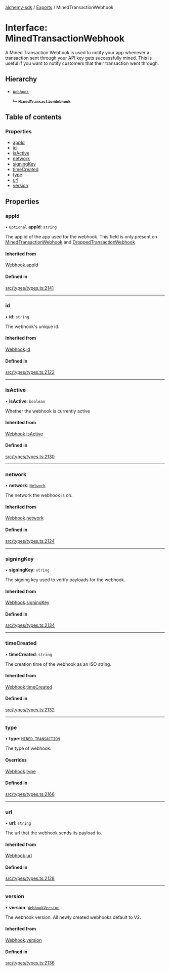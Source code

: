 [alchemy-sdk](../README.md) / [Exports](../modules.md) / MinedTransactionWebhook

# Interface: MinedTransactionWebhook

A Mined Transaction Webhook is used to notify your app whenever a transaction
sent through your API key gets successfully mined. This is useful if you want
to notify customers that their transaction went through.

## Hierarchy

- [`Webhook`](Webhook.md)

  ↳ **`MinedTransactionWebhook`**

## Table of contents

### Properties

- [appId](MinedTransactionWebhook.md#appid)
- [id](MinedTransactionWebhook.md#id)
- [isActive](MinedTransactionWebhook.md#isactive)
- [network](MinedTransactionWebhook.md#network)
- [signingKey](MinedTransactionWebhook.md#signingkey)
- [timeCreated](MinedTransactionWebhook.md#timecreated)
- [type](MinedTransactionWebhook.md#type)
- [url](MinedTransactionWebhook.md#url)
- [version](MinedTransactionWebhook.md#version)

## Properties

### appId

• `Optional` **appId**: `string`

The app id of the app used for the webhook. This field is only present on
[MinedTransactionWebhook](MinedTransactionWebhook.md) and [DroppedTransactionWebhook](DroppedTransactionWebhook.md)

#### Inherited from

[Webhook](Webhook.md).[appId](Webhook.md#appid)

#### Defined in

[src/types/types.ts:2141](https://github.com/alchemyplatform/alchemy-sdk-js/blob/4a7f568/src/types/types.ts#L2141)

___

### id

• **id**: `string`

The webhook's unique id.

#### Inherited from

[Webhook](Webhook.md).[id](Webhook.md#id)

#### Defined in

[src/types/types.ts:2122](https://github.com/alchemyplatform/alchemy-sdk-js/blob/4a7f568/src/types/types.ts#L2122)

___

### isActive

• **isActive**: `boolean`

Whether the webhook is currently active

#### Inherited from

[Webhook](Webhook.md).[isActive](Webhook.md#isactive)

#### Defined in

[src/types/types.ts:2130](https://github.com/alchemyplatform/alchemy-sdk-js/blob/4a7f568/src/types/types.ts#L2130)

___

### network

• **network**: [`Network`](../enums/Network.md)

The network the webhook is on.

#### Inherited from

[Webhook](Webhook.md).[network](Webhook.md#network)

#### Defined in

[src/types/types.ts:2124](https://github.com/alchemyplatform/alchemy-sdk-js/blob/4a7f568/src/types/types.ts#L2124)

___

### signingKey

• **signingKey**: `string`

The signing key used to verify payloads for the webhook.

#### Inherited from

[Webhook](Webhook.md).[signingKey](Webhook.md#signingkey)

#### Defined in

[src/types/types.ts:2134](https://github.com/alchemyplatform/alchemy-sdk-js/blob/4a7f568/src/types/types.ts#L2134)

___

### timeCreated

• **timeCreated**: `string`

The creation time of the webhook as an ISO string.

#### Inherited from

[Webhook](Webhook.md).[timeCreated](Webhook.md#timecreated)

#### Defined in

[src/types/types.ts:2132](https://github.com/alchemyplatform/alchemy-sdk-js/blob/4a7f568/src/types/types.ts#L2132)

___

### type

• **type**: [`MINED_TRANSACTION`](../enums/WebhookType.md#mined_transaction)

The type of webhook.

#### Overrides

[Webhook](Webhook.md).[type](Webhook.md#type)

#### Defined in

[src/types/types.ts:2166](https://github.com/alchemyplatform/alchemy-sdk-js/blob/4a7f568/src/types/types.ts#L2166)

___

### url

• **url**: `string`

The url that the webhook sends its payload to.

#### Inherited from

[Webhook](Webhook.md).[url](Webhook.md#url)

#### Defined in

[src/types/types.ts:2128](https://github.com/alchemyplatform/alchemy-sdk-js/blob/4a7f568/src/types/types.ts#L2128)

___

### version

• **version**: [`WebhookVersion`](../enums/WebhookVersion.md)

The webhook version. All newly created webhooks default to V2.

#### Inherited from

[Webhook](Webhook.md).[version](Webhook.md#version)

#### Defined in

[src/types/types.ts:2136](https://github.com/alchemyplatform/alchemy-sdk-js/blob/4a7f568/src/types/types.ts#L2136)
